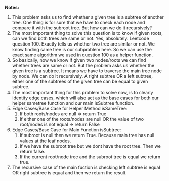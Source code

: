 **Notes:**

1. This problem asks us to find whether a given tree is a subtree of another tree. One thing is for sure that we have to check each node and compare it with the subroot tree. But how can we do it recursively?
2. The most important thing to solve this question is to know if given roots, can we find both trees are same or not. Yes, absolutely. Leetcode question 100. Exactly tells us whether two tree are similar or not. We know finding same tree is our subproblem here. So we can use the exact same algorithm we used in question 100 as a helper function.
3. So basically, now we know if given two nodes/roots we can find whether trees are same or not. But the problem asks us whether the given tree is a subtree. It means we have to traverse the main tree node by node. We can do it recursively. A right subtree OR a left subtree, either one of the subtrees of the given tree can be equal to given subtree.
4. The most important thing for this problem to solve now, is to clearly identity edge cases, which will also act as the base cases for both our helper sametree function and our main isSubtree function.
5. Edge Cases/Base Case for Helper Method isSameTree:
   1. If both roots/nodes are null => return True
   2. If either one of the roots/nodes are null OR the value of two root/nodes is not equal => return False
6. Edge Cases/Base Case for Main Function isSubtree:
   1. If subroot is null then we return True. Because main tree has null values at the leaf nodes.
   2. If we have the subroot tree but we dont have the root tree. Then we return false.
   3. If the current root/node tree and the subroot tree is equal we return true.
7. The recursive case of the main fuction is checking left subtree is equal OR right subtree is equal and then we return the result.
